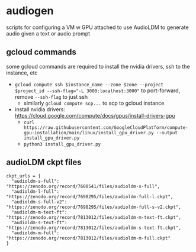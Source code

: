 # audiogen
scripts for configuring a VM w GPU attached to use AudioLDM to generate audio given a text or audio prompt

## gcloud commands

some gcloud commands are required to install the nvidia drivers, ssh to the instance, etc

- `gcloud compute ssh $instance_name --zone $zone --project $project_id --ssh-flag="-L 3000:localhost:3000"` to port-forward, remove `--ssh-flag` to just ssh
  - similarly `gcloud compute scp...` to scp to gcloud instance
- install nvidia drivers: https://cloud.google.com/compute/docs/gpus/install-drivers-gpu
  -  `curl https://raw.githubusercontent.com/GoogleCloudPlatform/compute-gpu-installation/main/linux/install_gpu_driver.py --output install_gpu_driver.py`
  -  `python3 install_gpu_driver.py`

## audioLDM ckpt files
```
ckpt_urls = {
  "audioldm-s-full": "https://zenodo.org/record/7600541/files/audioldm-s-full",
  "audioldm-l-full": "https://zenodo.org/record/7698295/files/audioldm-full-l.ckpt",
  "audioldm-s-full-v2": "https://zenodo.org/record/7698295/files/audioldm-full-s-v2.ckpt",
  "audioldm-m-text-ft": "https://zenodo.org/record/7813012/files/audioldm-m-text-ft.ckpt",
  "audioldm-s-text-ft": "https://zenodo.org/record/7813012/files/audioldm-s-text-ft.ckpt",
  "audioldm-m-full": "https://zenodo.org/record/7813012/files/audioldm-m-full.ckpt"
}
```
